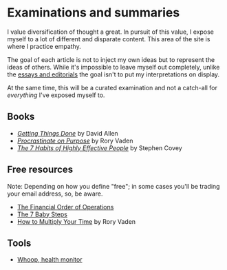 # Examinations and summaries

I value diversification of thought a great. In pursuit of this value, I expose myself to a lot of different and disparate content. This area of the site is where I practice empathy.

The goal of each article is not to inject my own ideas but to represent the ideas of others. While it's impossible to leave myself out completely, unlike the [essays and editorials](/essays-and-editorials/) the goal isn't to put my interpretations on display.

At the same time, this will be a curated examination and not a catch-all for *everything* I've exposed myself to.

## Books

- [*Getting Things Done*](/examinations/getting-things-done/) by David Allen
- [*Procrastinate on Purpose*](/examinations/procrastinate-on-purpose/) by Rory Vaden
- [*The 7 Habits of Highly Effective People*](/examinations/the-7-habits-of-highly-effective-people/) by Stephen Covey

## Free resources

Note: Depending on how you define "free"; in some cases you'll be trading your email address, so, be aware.

- [The Financial Order of Operations](/examinations/money-guy-foo/)
- [The 7 Baby Steps](/examinations/ramsey-solutions-the-7-baby-steps/)
- [How to Multiply Your Time](/examinations/procrastinate-on-purpose/) by Rory Vaden

## Tools

- [Whoop, health monitor](/examinations/whoop-health-monitor/)
